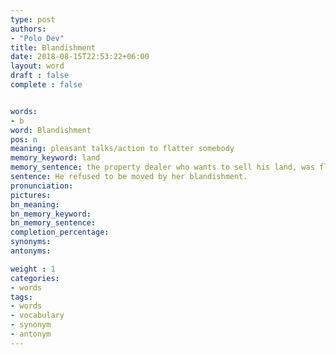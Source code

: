 ```yaml
---
type: post
authors:
- "Polo Dev"
title: Blandishment
date: 2018-08-15T22:53:22+06:00
layout: word
draft : false
complete : false


words:
- b
word: Blandishment
pos: n
meaning: pleasant talks/action to flatter somebody
memory_keyword: land
memory_sentence: the property dealer who wants to sell his land, was flattering the client with his pleasant talk.
sentence: He refused to be moved by her blandishment.
pronunciation:
pictures:
bn_meaning: 
bn_memory_keyword: 
bn_memory_sentence:
completion_percentage:
synonyms:
antonyms:

weight : 1
categories:
- words
tags:
- words
- vocabulary
- synonym
- antonym
---
```

